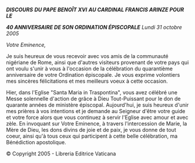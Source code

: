 ***DISCOURS*** ***DU PAPE BENOÎT XVI*** ***AU CARDINAL FRANCIS ARINZE POUR LE***

***40 ANNIVERSAIRE DE SON ORDINATION ÉPISCOPALE** Lundi 31 octobre 2005*

*Votre Eminence,*

Je suis heureux de vous recevoir avec vos amis de la communauté nigériane de Rome, ainsi que d'autres visiteurs provenant de votre pays qui ont voulu s'unir à vous à l'occasion de la célébration du quarantième anniversaire de votre Ordination épiscopale. Je vous exprime volontiers mes sincères félicitations et mes meilleurs voeux à cette occasion.

Hier, dans l'Eglise "Santa Maria in Traspontina", vous avez célébré une Messe solennelle d'action de grâce à Dieu Tout-Puissant pour le don de quarante années de ministère épiscopal. Aujourd'hui, je suis heureux d'unir mes prières à vos intentions et je demande au Seigneur d'être votre guide et votre force alors que vous continuez à servir l'Eglise avec amour et avec zèle. En invoquant sur Votre Eminence, à travers l'intercession de Marie, la Mère de Dieu, les dons divins de joie et de paix, je vous donne de tout coeur, ainsi qu'à tous ceux qui participent à cette belle célébration, ma Bénédiction apostolique.

© Copyright 2005 - Libreria Editrice Vaticana